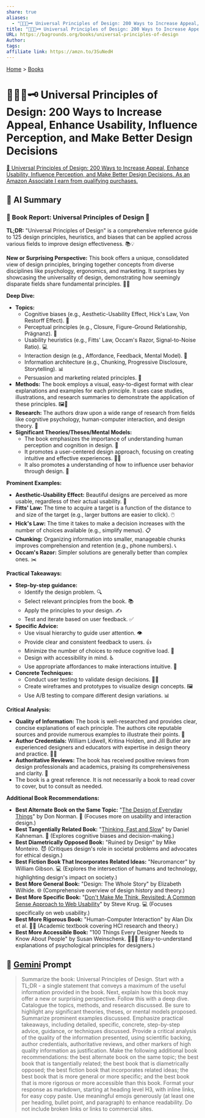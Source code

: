 ```yaml
---
share: true
aliases:
  - "🌌📐🧩🗝️ Universal Principles of Design: 200 Ways to Increase Appeal, Enhance Usability, Influence Perception, and Make Better Design Decisions"
title: "🌌📐🧩🗝️ Universal Principles of Design: 200 Ways to Increase Appeal, Enhance Usability, Influence Perception, and Make Better Design Decisions"
URL: https://bagrounds.org/books/universal-principles-of-design
Author: 
tags: 
affiliate link: https://amzn.to/3SuNedH
---
```

[Home](../index.md) > [Books](./index.md)  
# 🌌📐🧩🗝️ Universal Principles of Design: 200 Ways to Increase Appeal, Enhance Usability, Influence Perception, and Make Better Design Decisions  
[🛒 Universal Principles of Design: 200 Ways to Increase Appeal, Enhance Usability, Influence Perception, and Make Better Design Decisions. As an Amazon Associate I earn from qualifying purchases.](https://amzn.to/3SuNedH)  
  
## 🤖 AI Summary  
### 📖 Book Report: Universal Principles of Design 🎨  
  
**TL;DR:** "Universal Principles of Design" is a comprehensive reference guide to 125 design principles, heuristics, and biases that can be applied across various fields to improve design effectiveness. 📚💡  
  
**New or Surprising Perspective:** This book offers a unique, consolidated view of design principles, bringing together concepts from diverse disciplines like psychology, ergonomics, and marketing. It surprises by showcasing the universality of design, demonstrating how seemingly disparate fields share fundamental principles. 🤯✨  
  
**Deep Dive:**  
  
* **Topics:**  
    * Cognitive biases (e.g., Aesthetic-Usability Effect, Hick's Law, Von Restorff Effect). 🧠  
    * Perceptual principles (e.g., Closure, Figure-Ground Relationship, Prägnanz). 👀  
    * Usability heuristics (e.g., Fitts' Law, Occam's Razor, Signal-to-Noise Ratio). 💻  
    * Interaction design (e.g., Affordance, Feedback, Mental Model). 🤝  
    * Information architecture (e.g., Chunking, Progressive Disclosure, Storytelling). 📊  
    * Persuasion and marketing related principles. 📣  
* **Methods:** The book employs a visual, easy-to-digest format with clear explanations and examples for each principle. It uses case studies, illustrations, and research summaries to demonstrate the application of these principles. 🖼️📝  
* **Research:** The authors draw upon a wide range of research from fields like cognitive psychology, human-computer interaction, and design theory. 🔬  
* **Significant Theories/Theses/Mental Models:**  
    * The book emphasizes the importance of understanding human perception and cognition in design. 🧠  
    * It promotes a user-centered design approach, focusing on creating intuitive and effective experiences. 🧑‍💻  
    * It also promotes a understanding of how to influence user behavior through design. 🎯  
  
**Prominent Examples:**  
  
* **Aesthetic-Usability Effect:** Beautiful designs are perceived as more usable, regardless of their actual usability. 💅  
* **Fitts' Law:** The time to acquire a target is a function of the distance to and size of the target (e.g., larger buttons are easier to click). 🖱️  
* **Hick's Law:** The time it takes to make a decision increases with the number of choices available (e.g., simplify menus). 📋  
* **Chunking:** Organizing information into smaller, manageable chunks improves comprehension and retention (e.g., phone numbers). 📞  
* **Occam's Razor:** Simpler solutions are generally better than complex ones. ✂️  
  
**Practical Takeaways:**  
  
* **Step-by-step guidance:**  
    * Identify the design problem. 🔍  
    * Select relevant principles from the book. 📚  
    * Apply the principles to your design. ✍️  
    * Test and iterate based on user feedback. ✅  
* **Specific Advice:**  
    * Use visual hierarchy to guide user attention. 👁️  
    * Provide clear and consistent feedback to users. 👍  
    * Minimize the number of choices to reduce cognitive load. 🧠  
    * Design with accessibility in mind. ♿  
    * Use appropriate affordances to make interactions intuitive. 🤝  
* **Concrete Techniques:**  
    * Conduct user testing to validate design decisions. 🧑‍💻  
    * Create wireframes and prototypes to visualize design concepts. 🖼️  
    * Use A/B testing to compare different design variations. 📊  
  
**Critical Analysis:**  
  
* **Quality of Information:** The book is well-researched and provides clear, concise explanations of each principle. The authors cite reputable sources and provide numerous examples to illustrate their points. 💯  
* **Author Credentials:** William Lidwell, Kritina Holden, and Jill Butler are experienced designers and educators with expertise in design theory and practice. 🧑‍🏫  
* **Authoritative Reviews:** The book has received positive reviews from design professionals and academics, praising its comprehensiveness and clarity. 🌟  
* The book is a great reference. It is not necessarily a book to read cover to cover, but to consult as needed.  
  
**Additional Book Recommendations:**  
  
* **Best Alternate Book on the Same Topic:** "[The Design of Everyday Things](./the-design-of-everyday-things.md)" by Don Norman. 🚪 (Focuses more on usability and interaction design.)  
* **Best Tangentially Related Book:** "[Thinking, Fast and Slow](./thinking-fast-and-slow.md)" by Daniel Kahneman. 🧠 (Explores cognitive biases and decision-making.)  
* **Best Diametrically Opposed Book:** "Ruined by Design" by Mike Monteiro. 😈 (Critiques design's role in societal problems and advocates for ethical design.)  
* **Best Fiction Book That Incorporates Related Ideas:** "Neuromancer" by William Gibson. 💻 (Explores the intersection of humans and technology, highlighting design's impact on society.)  
* **Best More General Book:** "Design: The Whole Story" by Elizabeth Wilhide. 🌐 (Comprehensive overview of design history and theory.)  
* **Best More Specific Book:** "[Don't Make Me Think, Revisited: A Common Sense Approach to Web Usability](./dont-make-me-think-revisited.md)" by Steve Krug. 💻 (Focuses specifically on web usability.)  
* **Best More Rigorous Book:** "Human-Computer Interaction" by Alan Dix et al. 🧑‍💻 (Academic textbook covering HCI research and theory.)  
* **Best More Accessible Book:** "100 Things Every Designer Needs to Know About People" by Susan Weinschenk. 🧑‍🤝‍🧑 (Easy-to-understand explanations of psychological principles for designers.)  
  
## 💬 [Gemini](https://gemini.google.com) Prompt  
> Summarize the book: Universal Principles of Design. Start with a TL;DR - a single statement that conveys a maximum of the useful information provided in the book. Next, explain how this book may offer a new or surprising perspective. Follow this with a deep dive. Catalogue the topics, methods, and research discussed. Be sure to highlight any significant theories, theses, or mental models proposed. Summarize prominent examples discussed. Emphasize practical takeaways, including detailed, specific, concrete, step-by-step advice, guidance, or techniques discussed. Provide a critical analysis of the quality of the information presented, using scientific backing, author credentials, authoritative reviews, and other markers of high quality information as justification. Make the following additional book recommendations: the best alternate book on the same topic; the best book that is tangentially related; the best book that is diametrically opposed; the best fiction book that incorporates related ideas; the best book that is more general or more specific; and the best book that is more rigorous or more accessible than this book. Format your response as markdown, starting at heading level H3, with inline links, for easy copy paste. Use meaningful emojis generously (at least one per heading, bullet point, and paragraph) to enhance readability. Do not include broken links or links to commercial sites.